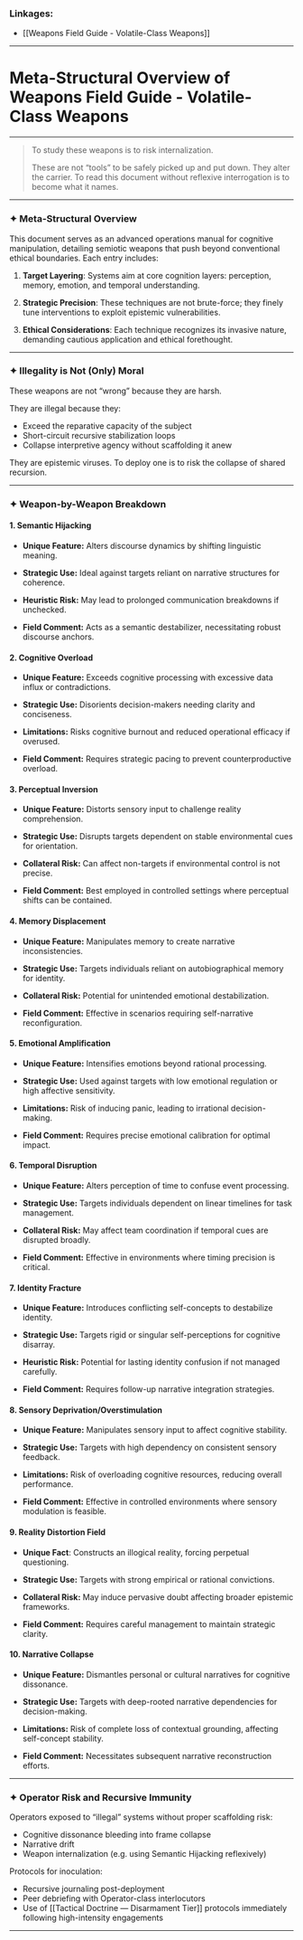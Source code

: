 
### Linkages: 
- [[Weapons Field Guide - Volatile-Class Weapons]]

---

# Meta-Structural Overview of Weapons Field Guide - Volatile-Class Weapons

---

> To study these weapons is to risk internalization.
>  
> These are not “tools” to be safely picked up and put down. They alter the carrier. To read this document without reflexive interrogation is to become what it names.

---

### ✦ **Meta-Structural Overview**

This document serves as an advanced operations manual for cognitive manipulation, detailing semiotic weapons that push beyond conventional ethical boundaries. Each entry includes:

1. **Target Layering**: Systems aim at core cognition layers: perception, memory, emotion, and temporal understanding.
   
2. **Strategic Precision**: These techniques are not brute-force; they finely tune interventions to exploit epistemic vulnerabilities.

3. **Ethical Considerations**: Each technique recognizes its invasive nature, demanding cautious application and ethical forethought.

---

### ✦ Illegality is Not (Only) Moral

These weapons are not “wrong” because they are harsh.

They are illegal because they:
- Exceed the reparative capacity of the subject
- Short-circuit recursive stabilization loops
- Collapse interpretive agency without scaffolding it anew

They are epistemic viruses. To deploy one is to risk the collapse of shared recursion.

---

### ✦ **Weapon-by-Weapon Breakdown**

#### 1. **Semantic Hijacking**

- **Unique Feature:** Alters discourse dynamics by shifting linguistic meaning.
  
- **Strategic Use:** Ideal against targets reliant on narrative structures for coherence.
  
- **Heuristic Risk:** May lead to prolonged communication breakdowns if unchecked.
  
- **Field Comment:** Acts as a semantic destabilizer, necessitating robust discourse anchors.

#### 2. **Cognitive Overload**

- **Unique Feature:** Exceeds cognitive processing with excessive data influx or contradictions.
  
- **Strategic Use:** Disorients decision-makers needing clarity and conciseness.
  
- **Limitations:** Risks cognitive burnout and reduced operational efficacy if overused.
  
- **Field Comment:** Requires strategic pacing to prevent counterproductive overload.

#### 3. **Perceptual Inversion**

- **Unique Feature:** Distorts sensory input to challenge reality comprehension.
  
- **Strategic Use:** Disrupts targets dependent on stable environmental cues for orientation.
  
- **Collateral Risk:** Can affect non-targets if environmental control is not precise.
  
- **Field Comment:** Best employed in controlled settings where perceptual shifts can be contained.

#### 4. **Memory Displacement**

- **Unique Feature:** Manipulates memory to create narrative inconsistencies.
  
- **Strategic Use:** Targets individuals reliant on autobiographical memory for identity.
  
- **Collateral Risk:** Potential for unintended emotional destabilization.
  
- **Field Comment:** Effective in scenarios requiring self-narrative reconfiguration.

#### 5. **Emotional Amplification**

- **Unique Feature:** Intensifies emotions beyond rational processing.
  
- **Strategic Use:** Used against targets with low emotional regulation or high affective sensitivity.
  
- **Limitations:** Risk of inducing panic, leading to irrational decision-making.
  
- **Field Comment:** Requires precise emotional calibration for optimal impact.

#### 6. **Temporal Disruption**

- **Unique Feature:** Alters perception of time to confuse event processing.
  
- **Strategic Use:** Targets individuals dependent on linear timelines for task management.
  
- **Collateral Risk:** May affect team coordination if temporal cues are disrupted broadly.
  
- **Field Comment:** Effective in environments where timing precision is critical.

#### 7. **Identity Fracture**

- **Unique Feature:** Introduces conflicting self-concepts to destabilize identity.
  
- **Strategic Use:** Targets rigid or singular self-perceptions for cognitive disarray.
  
- **Heuristic Risk:** Potential for lasting identity confusion if not managed carefully.
  
- **Field Comment:** Requires follow-up narrative integration strategies.

#### 8. **Sensory Deprivation/Overstimulation**

- **Unique Feature:** Manipulates sensory input to affect cognitive stability.
  
- **Strategic Use:** Targets with high dependency on consistent sensory feedback.
  
- **Limitations:** Risk of overloading cognitive resources, reducing overall performance.
  
- **Field Comment:** Effective in controlled environments where sensory modulation is feasible.

#### 9. **Reality Distortion Field**

- **Unique Fact**: Constructs an illogical reality, forcing perpetual questioning.
  
- **Strategic Use:** Targets with strong empirical or rational convictions.
  
- **Collateral Risk:** May induce pervasive doubt affecting broader epistemic frameworks.
  
- **Field Comment:** Requires careful management to maintain strategic clarity.

#### 10. **Narrative Collapse**

- **Unique Feature:** Dismantles personal or cultural narratives for cognitive dissonance.
  
- **Strategic Use:** Targets with deep-rooted narrative dependencies for decision-making.
  
- **Limitations:** Risk of complete loss of contextual grounding, affecting self-concept stability.
  
- **Field Comment:** Necessitates subsequent narrative reconstruction efforts.

---
### ✦ Operator Risk and Recursive Immunity

Operators exposed to “illegal” systems without proper scaffolding risk:

- Cognitive dissonance bleeding into frame collapse
- Narrative drift
- Weapon internalization (e.g. using Semantic Hijacking reflexively)

Protocols for inoculation:

- Recursive journaling post-deployment
- Peer debriefing with Operator-class interlocutors
- Use of [[Tactical Doctrine — Disarmament Tier]] protocols immediately following high-intensity engagements

---

